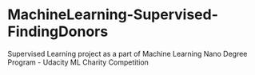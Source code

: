 # MachineLearning-Supervised-FindingDonors
Supervised Learning project as a part of Machine Learning Nano Degree Program - Udacity ML Charity Competition
